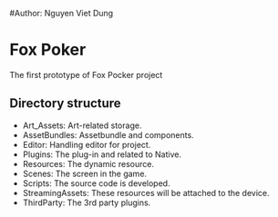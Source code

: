 #Author: Nguyen Viet Dung

Fox Poker
==========

The first prototype of Fox Pocker project

Directory structure
-------------------

- Art_Assets: 		Art-related storage.
- AssetBundles: 	Assetbundle and components.
- Editor: 			Handling editor for project.
- Plugins:			The plug-in and related to Native.
- Resources: 		The dynamic resource.
- Scenes:			The screen in the game.
- Scripts:			The source code is developed.
- StreamingAssets:	These resources will be attached to the device.
- ThirdParty:		The 3rd party plugins.